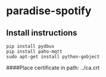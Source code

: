# paradise-spotify

## Install instructions
```
pip install pydbus
pip install paho-mqtt
sudo apt-get install python-gobject
```

####Place certificate in path:
../ca.crt
